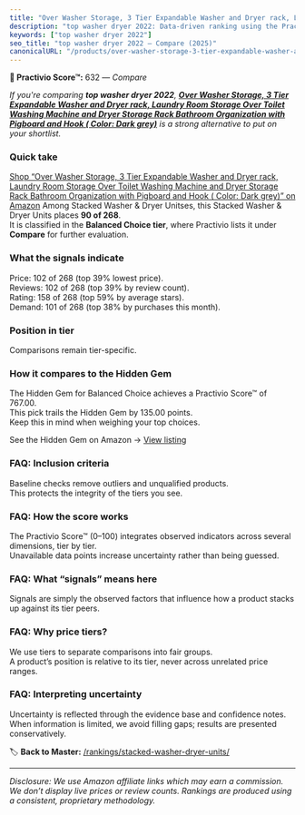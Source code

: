 ```yaml
---
title: "Over Washer Storage, 3 Tier Expandable Washer and Dryer rack, Laundry Room Storage Over Toilet Washing Machine and Dryer Storage Rack Bathroom Organization with Pigboard and Hook ( Color: Dark grey)"
description: "top washer dryer 2022: Data-driven ranking using the Practivio Score™. Positioned by quality, value, demand, findability, momentum."
keywords: ["top washer dryer 2022"]
seo_title: "top washer dryer 2022 — Compare (2025)"
canonicalURL: "/products/over-washer-storage-3-tier-expandable-washer-and-dryer-rack-laundry-room-storage-over-toilet-washing-machine-and-dryer-storage-rack-bathroom-organization-with-pigboard-and-hook-color-dark-grey-B0CHDW86LH/"
---
```


**🛒 Practivio Score™:** 632 — _Compare_


*If you're comparing **top washer dryer 2022**, **[Over Washer Storage, 3 Tier Expandable Washer and Dryer rack, Laundry Room Storage Over Toilet Washing Machine and Dryer Storage Rack Bathroom Organization with Pigboard and Hook ( Color: Dark grey)](https://www.amazon.com/dp/B0CHDW86LH?tag=practivio-20)** is a strong alternative to put on your shortlist.*
### Quick take
[Shop “Over Washer Storage, 3 Tier Expandable Washer and Dryer rack, Laundry Room Storage Over Toilet Washing Machine and Dryer Storage Rack Bathroom Organization with Pigboard and Hook ( Color: Dark grey)” on Amazon](https://www.amazon.com/dp/B0CHDW86LH?tag=practivio-20)
Among Stacked Washer & Dryer Unitses, this Stacked Washer & Dryer Units places **90 of 268**.  
It is classified in the **Balanced Choice tier**, where Practivio lists it under **Compare** for further evaluation.

### What the signals indicate
Price: 102 of 268 (top 39% lowest price).  
Reviews: 102 of 268 (top 39% by review count).  
Rating: 158 of 268 (top 59% by average stars).  
Demand: 101 of 268 (top 38% by purchases this month).

### Position in tier
Comparisons remain tier-specific.

### How it compares to the Hidden Gem
The Hidden Gem for Balanced Choice achieves a Practivio Score™ of 767.00.  
This pick trails the Hidden Gem by 135.00 points.  
Keep this in mind when weighing your top choices.  

See the Hidden Gem on Amazon → [View listing](https://www.amazon.com/dp/B09YLKMHLH?tag=practivio-20)

### FAQ: Inclusion criteria
Baseline checks remove outliers and unqualified products.  
This protects the integrity of the tiers you see.

### FAQ: How the score works
The Practivio Score™ (0–100) integrates observed indicators across several dimensions, tier by tier.  
Unavailable data points increase uncertainty rather than being guessed.

### FAQ: What “signals” means here
Signals are simply the observed factors that influence how a product stacks up against its tier peers.

### FAQ: Why price tiers?
We use tiers to separate comparisons into fair groups.  
A product’s position is relative to its tier, never across unrelated price ranges.

### FAQ: Interpreting uncertainty
Uncertainty is reflected through the evidence base and confidence notes.  
When information is limited, we avoid filling gaps; results are presented conservatively.

<!-- Missing template for Compare/CompareWithinPriceClass -->


🏷️ **Back to Master:** [/rankings/stacked-washer-dryer-units/](/rankings/stacked-washer-dryer-units/)

---
_Disclosure: We use Amazon affiliate links which may earn a commission. We don’t display live prices or review counts. Rankings are produced using a consistent, proprietary methodology._
